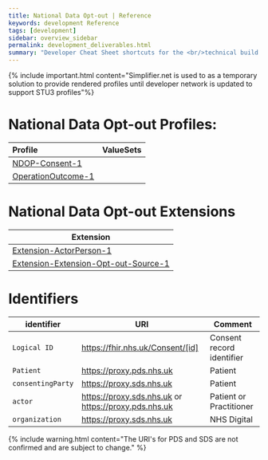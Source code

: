 ```yaml
---
title: National Data Opt-out | Reference
keywords: development Reference
tags: [development]
sidebar: overview_sidebar
permalink: development_deliverables.html
summary: "Developer Cheat Sheet shortcuts for the <br/>technical build of National Data Opt-out API."
---
```


{% include important.html content="Simplifier.net is used to as a temporary solution to provide rendered profiles until developer network is updated to support STU3 profiles"%}

# National Data Opt-out Profiles:

| Profile | ValueSets |
| :--------- |:-------- |
| [NDOP-Consent-1](https://simplifier.net/TestNationalOptOutPr/NDOP-Consent-1xml) | 
| [OperationOutcome-1](https://simplifier.net/TestNationalOptOutPr/NDOP-Consent-1xml) | 

# National Data Opt-out Extensions
|Extension|
|---------|
| [Extension-ActorPerson-1](https://simplifier.net/NOOM/extension-actorperson-1)|
| [Extension-Extension-Opt-out-Source-1](https://simplifier.net/NOOM/extension-optoutsource-1)

# Identifiers #

| identifier | URI | Comment |
|--------------------------------------------|----------|----|
| `Logical ID` | https://fhir.nhs.uk/Consent/[id] | Consent record identifier |
| `Patient` | https://proxy.pds.nhs.uk | Patient |
| `consentingParty` | https://proxy.sds.nhs.uk | Patient |
|`actor`|https://proxy.sds.nhs.uk or https://proxy.pds.nhs.uk | Patient or Practitioner|
|`organization`|https://proxy.sds.nhs.uk |NHS Digital|



{% include warning.html content="The URI's for PDS and SDS are not confirmed and are subject to change." %}